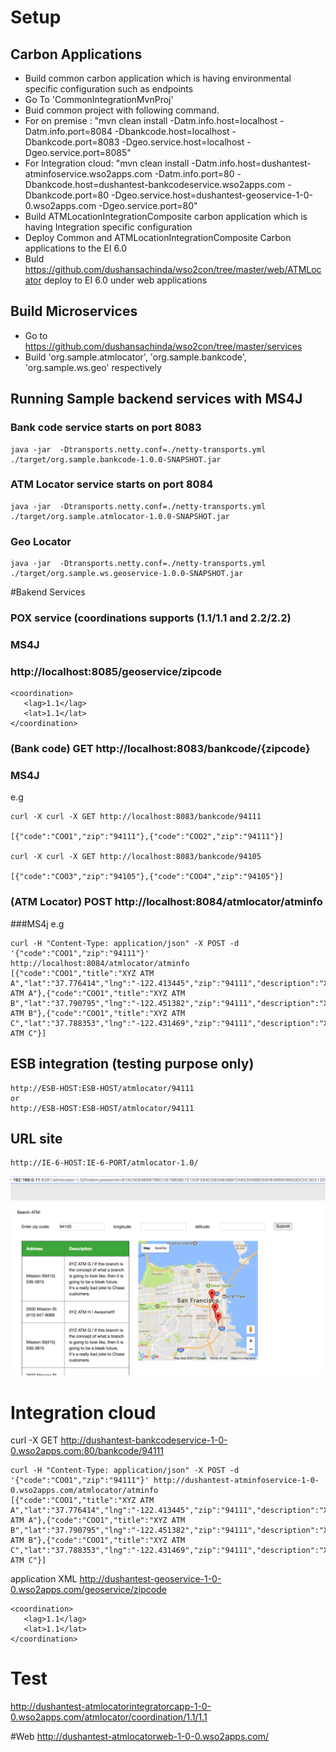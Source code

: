 # Setup
## Carbon Applications
- Build common carbon application which is having environmental specific configuration such as endpoints
- Go To 'CommonIntegrationMvnProj'
- Buid common project with following command.
- For on premise : "mvn clean install -Datm.info.host=localhost -Datm.info.port=8084 -Dbankcode.host=localhost -Dbankcode.port=8083 -Dgeo.service.host=localhost -Dgeo.service.port=8085"
- For Integration cloud:  "mvn clean install -Datm.info.host=dushantest-atminfoservice.wso2apps.com -Datm.info.port=80 -Dbankcode.host=dushantest-bankcodeservice.wso2apps.com -Dbankcode.port=80 -Dgeo.service.host=dushantest-geoservice-1-0-0.wso2apps.com -Dgeo.service.port=80"
- Build ATMLocationIntegrationComposite carbon application which is having Integration specific configuration
- Deploy Common and ATMLocationIntegrationComposite Carbon applications to the EI 6.0
- Buld https://github.com/dushansachinda/wso2con/tree/master/web/ATMLocator deploy to EI 6.0 under web applications

## Build Microservices
- Go to https://github.com/dushansachinda/wso2con/tree/master/services
- Build 'org.sample.atmlocator', 'org.sample.bankcode', 'org.sample.ws.geo' respectively

## Running Sample backend services with MS4J

### Bank code service starts on port 8083
```
java -jar  -Dtransports.netty.conf=./netty-transports.yml ./target/org.sample.bankcode-1.0.0-SNAPSHOT.jar
```

### ATM Locator service starts on port 8084
```
java -jar  -Dtransports.netty.conf=./netty-transports.yml ./target/org.sample.atmlocator-1.0.0-SNAPSHOT.jar
```

### Geo Locator
```
java -jar  -Dtransports.netty.conf=./netty-transports.yml ./target/org.sample.ws.geoservice-1.0.0-SNAPSHOT.jar
```


#Bakend Services
### POX service  (coordinations supports (1.1/1.1 and 2.2/2.2)
### MS4J
### http://localhost:8085/geoservice/zipcode
```
<coordination>
   <lag>1.1</lag>
   <lat>1.1</lat>
</coordination>
```


### (Bank code) GET http://localhost:8083/bankcode/{zipcode}
### MS4J
e.g
```
curl -X curl -X GET http://localhost:8083/bankcode/94111

[{"code":"COO1","zip":"94111"},{"code":"COO2","zip":"94111"}]

curl -X curl -X GET http://localhost:8083/bankcode/94105

[{"code":"COO3","zip":"94105"},{"code":"COO4","zip":"94105"}]
```

### (ATM Locator) POST http://localhost:8084/atmlocator/atminfo 
###MS4j
e.g
```
curl -H "Content-Type: application/json" -X POST -d '{"code":"COO1","zip":"94111"}' http://localhost:8084/atmlocator/atminfo
[{"code":"COO1","title":"XYZ ATM A","lat":"37.776414","lng":"-122.413445","zip":"94111","description":"XYZ ATM A"},{"code":"COO1","title":"XYZ ATM B","lat":"37.790795","lng":"-122.451382","zip":"94111","description":"XYZ ATM B"},{"code":"COO1","title":"XYZ ATM C","lat":"37.788353","lng":"-122.431469","zip":"94111","description":"XYZ ATM C"}]
```
## ESB integration (testing purpose only)
```
http://ESB-HOST:ESB-HOST/atmlocator/94111 
or
http://ESB-HOST:ESB-HOST/atmlocator/94111
```
## URL site
```
http://IE-6-HOST:IE-6-PORT/atmlocator-1.0/
```
![Alt text](/images/web-view.png?raw=true "Web Search View")



# Integration cloud

curl -X GET http://dushantest-bankcodeservice-1-0-0.wso2apps.com:80/bankcode/94111


```
curl -H "Content-Type: application/json" -X POST -d '{"code":"COO1","zip":"94111"}' http://dushantest-atminfoservice-1-0-0.wso2apps.com/atmlocator/atminfo
[{"code":"COO1","title":"XYZ ATM A","lat":"37.776414","lng":"-122.413445","zip":"94111","description":"XYZ ATM A"},{"code":"COO1","title":"XYZ ATM B","lat":"37.790795","lng":"-122.451382","zip":"94111","description":"XYZ ATM B"},{"code":"COO1","title":"XYZ ATM C","lat":"37.788353","lng":"-122.431469","zip":"94111","description":"XYZ ATM C"}]
```

application XML
http://dushantest-geoservice-1-0-0.wso2apps.com/geoservice/zipcode
```
<coordination>
   <lag>1.1</lag>
   <lat>1.1</lat>
</coordination>
```

# Test
http://dushantest-atmlocatorintegratorcapp-1-0-0.wso2apps.com/atmlocator/coordination/1.1/1.1

#Web
http://dushantest-atmlocatorweb-1-0-0.wso2apps.com/
